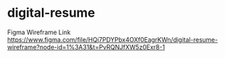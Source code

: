 # digital-resume
Figma Wireframe Link
https://www.figma.com/file/HQj7PDYPbx4OXf0EagrKWn/digital-resume-wireframe?node-id=1%3A31&t=PvRQNJfXW5z0Exr8-1